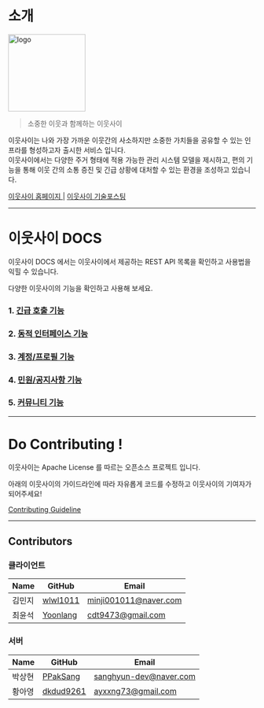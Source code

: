 # 소개

<img width="157" alt="logo" src="https://user-images.githubusercontent.com/67043922/198819121-a233bdb8-7765-45ab-a3a4-386b9e3620cf.png">

> 소중한 이웃과 함께하는 이웃사이

이웃사이는 나와 가장 가까운 이웃간의 사소하지만 소중한 가치들을 공유할 수 있는 인프라를 형성하고자 출시한 서비스 입니다. <br>
이웃사이에서는 다양한 주거 형태에 적용 가능한 관리 시스템 모델을 제시하고, 편의 기능을 통해 이웃 간의 소통 증진 및 긴급 상황에 대처할 수 있는 환경을 조성하고 있습니다.

[이웃사이 홈페이지 ](https://www.neighbor42.com/user/) | [이웃사이 기술포스팅](https://gratis-shape-ac1.notion.site/fa9b8f0cddc047c99bef0dbc126b00d3?v=aa3acf9a163146a7ba342d5a5010fdac)

---

# 이웃사이 DOCS

이웃사이 DOCS 에서는 이웃사이에서 제공하는 REST API 목록을 확인하고 사용법을 익힐 수 있습니다.

다양한 이웃사이의 기능을 확인하고 사용해 보세요.


### 1. [긴급 호출 기능](https://github.com/among-neighbors/AN-backend/wiki/%5B%EA%B8%B0%EB%8A%A5%5D-%EA%B8%B4%EA%B8%89-%ED%98%B8%EC%B6%9C)

### 2. [동적 인터페이스 기능](https://github.com/among-neighbors/AN-backend/wiki/%5B%EA%B8%B0%EB%8A%A5%5D-%EB%8F%99%EC%A0%81-%EC%9D%B8%ED%84%B0%ED%8E%98%EC%9D%B4%EC%8A%A4)

### 3. [계정/프로필 기능](https://github.com/among-neighbors/AN-backend/wiki/%5B%EA%B8%B0%EB%8A%A5%5D-%EA%B3%84%EC%A0%95-%ED%94%84%EB%A1%9C%ED%95%84)

### 4. [민원/공지사항 기능](https://github.com/among-neighbors/AN-backend/wiki/%5B%EA%B8%B0%EB%8A%A5%5D-%EB%AF%BC%EC%9B%90-%EA%B3%B5%EC%A7%80%EC%82%AC%ED%95%AD)

### 5. [커뮤니티 기능](https://github.com/among-neighbors/AN-backend/wiki/%5B%EA%B8%B0%EB%8A%A5%5D-%EC%BB%A4%EB%AE%A4%EB%8B%88%ED%8B%B0)


---

# Do Contributing !

이웃사이는 Apache License 를 따르는 오픈소스 프로젝트 입니다.

아래의 이웃사이의 가이드라인에 따라 자유롭게 코드를 수정하고 이웃사이의 기여자가 되어주세요!

[Contributing Guideline](https://github.com/among-neighbors/AN-backend/blob/main/CONTRIBUTING.md)

---

## Contributors

### 클라이언트
| Name |GitHub|Email|
|------|---|---|
| 김민지  |[wlwl1011](https://github.com/wlwl1011)|minji001011@naver.com|
| 최윤석  |[Yoonlang](https://github.com/Yoonlang)|cdt9473@gmail.com|

### 서버
| Name |GitHub|Email|
|------|---|---|
| 박상현  |[PPakSang](https://github.com/PPakSang)|sanghyun-dev@naver.com|
| 황아영  |[dkdud9261](https://github.com/dkdud9261)|ayxxng73@gmail.com|


